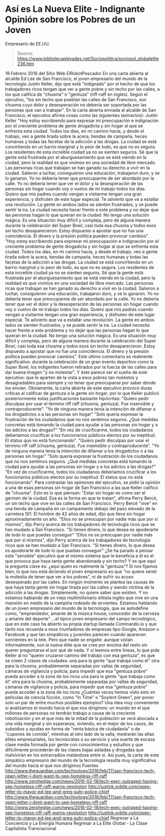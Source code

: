 # Así es La Nueva Elite - Indignante Opinión sobre los Pobres de un Joven 
Empresario de EE.UU.

> Source: https://www.bibliotecapleyades.net/Sociopolitica/sociopol_globalelite236.htm

19 Febrero 2016
del Sitio Web ElRobotPescador
En una carta abierta al alcalde Ed Lee de San Francisco, el joven empresario del mundo de la tecnología Justin Keller, dijo que está "indignado" por el hecho de que los trabajadores ricos tengan que ver a gente pobre y sin techo por las calles, a los que califica de "chusma" o "gentuza" (riff-raff en inglés). Según el ejecutivo,
"los sin techo que pueblan las calles de San Francisco, son chusma cuyo dolor y desesperación no debería ser soportada por las personas que van a trabajar".
En la carta abierta enviada al alcalde de San Francisco, el ejecutivo afirma cosas como las siguientes (extractos):
Justin Keller
"Hoy estoy escribiendo para expresar mi preocupación e indignación por el creciente problema de gente drogadicta y sin hogar al que se enfrenta esta ciudad. Todos los días, en mi camino hacia, y desde el trabajo, veo a gente tirada sobre la acera, tiendas de campaña, heces humanas y todas las facetas de la adicción a las drogas. La ciudad se está convirtiendo en un barrio marginal y lo peor de todo, es que no es segura. Los residentes de esta increíble ciudad ya no se sienten seguros. Sé que la gente está frustrada por el aburguesamiento que se está viendo en la ciudad, pero la realidad es que vivimos en una sociedad de libre mercado. Las personas ricas que trabajan se han ganado su derecho a vivir en la ciudad. Salieron a luchar, consiguieron una educación, trabajaron duro, y se lo ganaron. Yo no debería tener que preocuparme de ser abordado por la calle. Yo no debería tener que ver el dolor y la desesperación de las personas sin hogar cuando voy o vuelvo de mi trabajo todos los días. Quiero que mis padres cuando vengan a visitarme tengan una gran experiencia, y disfruten de este lugar especial. Te advierto que va a estallar una revolución. La gente en ambos lados se sienten frustrados, y se puede sentir la ira. La ciudad necesita hacer frente a este problema y no dejar que las personas hagan lo que quieran en la ciudad. No tengo una solución mágica. Es una situación muy difícil y compleja, pero de alguna manera durante la celebración del Super Bowl, casi toda esa chusma y todos esos sin techo desaparecieron. Estoy dispuesto a apostar que no fue una coincidencia. El dinero y la presión política pueden provocar cambios".
"Hoy estoy escribiendo para expresar mi preocupación e indignación por el creciente problema de gente drogadicta y sin hogar al que se enfrenta esta ciudad.
Todos los días, en mi camino hacia, y desde el trabajo, veo a gente tirada sobre la acera, tiendas de campaña, heces humanas y todas las facetas de la adicción a las drogas. La ciudad se está convirtiendo en un barrio marginal y lo peor de todo, es que no es segura. Los residentes de esta increíble ciudad ya no se sienten seguros. Sé que la gente está frustrada por el aburguesamiento que se está viendo en la ciudad, pero la realidad es que vivimos en una sociedad de libre mercado. Las personas ricas que trabajan se han ganado su derecho a vivir en la ciudad. Salieron a luchar, consiguieron una educación, trabajaron duro, y se lo ganaron. Yo no debería tener que preocuparme de ser abordado por la calle. Yo no debería tener que ver el dolor y la desesperación de las personas sin hogar cuando voy o vuelvo de mi trabajo todos los días.
Quiero que mis padres cuando vengan a visitarme tengan una gran experiencia, y disfruten de este lugar especial. Te advierto que va a estallar una revolución. La gente en ambos lados se sienten frustrados, y se puede sentir la ira. La ciudad necesita hacer frente a este problema y no dejar que las personas hagan lo que quieran en la ciudad. No tengo una solución mágica.
Es una situación muy difícil y compleja, pero de alguna manera durante la celebración del Super Bowl, casi toda esa chusma y todos esos sin techo desaparecieron. Estoy dispuesto a apostar que no fue una coincidencia.
El dinero y la presión política pueden provocar cambios".
Este último comentario es realmente significativo:
durante la celebración de un gran evento deportivo como la Super Bowl, los indigentes fueron retirados por la fuerza de las calles para dar buena imagen "y no molestar".
Y éste parece ser el sueño de este ejecutivo:
que le aparten de la vista a esos pobres tan molestos y desagradables para siempre y no tener que preocuparse por saber dónde los envían.
Obviamente, la carta abierta de este ejecutivo provocó duras críticas al calificar de gentuza a la gente sin hogar, por lo que Keller publicó posteriormente estas justificaciones bastante hipócritas:
"Quiero pedir disculpas por usar el término riff raff (chusma, gentuza). Fue insensible y contraproducente". "Yo de ninguna manera tenía la intención de difamar a los drogadictos o a las personas sin hogar" "Solo quería expresar la frustración de los ciudadanos que no nos sentimos seguros. ¿Qué medidas concretas está tomando la ciudad para ayudar a las personas sin hogar y a los adictos a las drogas?" "En vez de crucificarme, todos los ciudadanos deberíamos crucificar a los funcionarios públicos electos por su ineptitud. El status quo no está funcionando".
"Quiero pedir disculpas por usar el término riff raff (chusma, gentuza). Fue insensible y contraproducente". "Yo de ninguna manera tenía la intención de difamar a los drogadictos o a las personas sin hogar"
"Solo quería expresar la frustración de los ciudadanos que no nos sentimos seguros. ¿Qué medidas concretas está tomando la ciudad para ayudar a las personas sin hogar y a los adictos a las drogas?" "En vez de crucificarme, todos los ciudadanos deberíamos crucificar a los funcionarios públicos electos por su ineptitud. El status quo no está funcionando".
Para contrastar las opiniones del ejecutivo, se pidió la opinión a una de esas personas sin hogar de San Francisco a las que Keller calificó de "chusma". Esto es lo que piensan:
"Estar sin hogar es como ser el germen de la ciudad. Esa es la forma en que te tratan", afirma Perry Bercé, un sin techo que vive en las calles de San Francisco.
Perry Bercé "vive" en una tienda de campaña en un campamento debajo del paso elevado de la carretera 101.
El hombre de 42 años de edad, dijo que lleva sin hogar aproximadamente un año.
"Ellos no se preocupan por nadie más que por sí mismos", dijo Perry acerca de los trabajadores de tecnología ricos que se han mudado a San Francisco. "Si tienes dinero, lo que desea es apoderarte de todo lo que puedas conseguir"
"Ellos no se preocupan por nadie más que por sí mismos", dijo Perry acerca de los trabajadores de tecnología ricos que se han mudado a San Francisco.
"Si tienes dinero, lo que desea es apoderarte de todo lo que puedas conseguir"
¿Se ha parado a pensar este "sensible" ejecutivo que el mismo sistema que le beneficia a él es el que provoca que haya tanta gente abandonada y sin techo? Y es que aquí la pregunta clave es:
¿aquí quién es realmente la "gentuza"?
Si nos fijamos bien, lo que nos está diciendo el joven empresario es que "no quiere sentir la molestia de tener que ver a los pobres", ni de sufrir su acoso desesperado por las calles. En ningún momento se plantea las causas de que haya tanta gente sin hogar tirada por las calles y siendo víctima de la adicción a las drogas. Simplemente, no quiere saber que existen.
Y no estamos hablando de un viejo multimillonario elitista inglés que vive en una mansión en medio de la campiña rodeado de sirvientes. Estamos hablando de un joven empresario del mundo de la tecnología, que se autodefine como,
"emprendedor, amante de la música house, conocedor de la cerveza y amante del deporte"
...el típico joven empresario del campo tecnológico, que en este caso ha abierto su propia startup llamada Commando.io y que tanto nos recuerda a esos triunfadores de empresas tipo Google, Amazon o Facebook y que tan simpáticos y juveniles parecen cuando aparecen sonrientes en la tele.
Pero que nadie se engañe: aunque vistan informalmente, son la nueva élite que se cree por encima del resto sin querer preguntarse el por qué de nada. Y si leemos entre líneas, lo que pide Keller al no "querer cruzarse camino del trabajo con esa gentuza", es que se creen 2 clases de ciudades:
una para la gente "que trabaja como él" otra para la chusma, probablemente separadas por vallas de seguridad, cámaras de vigilancia y policía, para impedir que esa "gentuza pobre" pueda acceder a la zona de los ricos
una para la gente "que trabaja como él"
otra para la chusma, probablemente separadas por vallas de seguridad, cámaras de vigilancia y policía, para impedir que esa "gentuza pobre" pueda acceder a la zona de los ricos
¿Cuántas veces hemos visto esto en películas de ciencia ficción, como "In Time" o "Soylent Green", por poner solo un par de entre muchos posibles ejemplos?
Una idea muy conveniente si analizamos el mundo hacia el que nos dirigimos:
un mundo en el que millones de personas no tendrán trabajo a causa de la creciente robotización y en el que más de la mitad de la población se verá abocada a una vida marginal y sin esperanza, viviendo, en el mejor de los casos, de subsidios y ayudas en forma de "renta básica de ciudadanía" o de "cupones de comida", mientras al otro lado de la valla, medrarán las altas élites empresariales, los tecnócratas a su servicio y una suerte de escasa clase media formada por gente con conocimientos y estudios y que difícilmente procederán de las clases bajas aisladas y drogadas que malvivirán en los extrarradios matándose entre sí.
Así pues, la carta de este simpático empresario del mundo de la tecnología resulta muy significativa del mundo hacia el que nos dirigimos
Fuentes
http://www.theguardian.com/technology/2016/feb/17/san-francisco-tech-open-letter-i-dont-want-to-see-homeless-riff-raff http://www.zerohedge.com/news/2016-02-18/tech-exec-outraged-having-see-homeless-riff-raff-warns-revolution http://justink.svbtle.com/open-letter-to-mayor-ed-lee-and-greg-suhr-police-chief
http://www.theguardian.com/technology/2016/feb/17/san-francisco-tech-open-letter-i-dont-want-to-see-homeless-riff-raff
http://www.zerohedge.com/news/2016-02-18/tech-exec-outraged-having-see-homeless-riff-raff-warns-revolution
http://justink.svbtle.com/open-letter-to-mayor-ed-lee-and-greg-suhr-police-chief
Regresar a La Conciencia y La Energía Humana
Regresar a La Elite Global - La Clase Capitalista Transnacional
